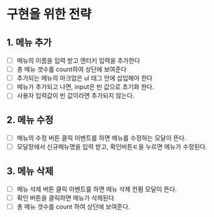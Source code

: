 # 구현을 위한 전략

## 1. 메뉴 추가

- [ ] 메뉴의 이름을 입력 받고 엔터키 입력을 추가한다
- [ ] 총 메뉴 갯수를 count하여 상단에 보여준다
- [ ] 추가되는 메뉴의 마크업은 ul 태그 안에 삽입해야 한다
- [ ] 메뉴가 추가되고 나면, input은 빈 값으로 초기화 한다.
- [ ] 사용자 입력값이 빈 값이라면 추가되지 않는다.

## 2. 메뉴 수정

- [ ] 메뉴의 수정 버튼 클릭 이벤트를 하면 메뉴를 수정하는 모달이 뜬다.
- [ ] 모달창에서 신규메뉴명을 입력 받고, 확인버튼ㅌ을 누르면 메뉴가 수정된다.

## 3. 메뉴 삭제

- [ ] 메뉴 삭제 버튼 클릭 이벤트를 하면 메뉴 삭제 컨펌 모달이 뜬다.
- [ ] 확인 버튼을 클릭하면 메뉴가 삭제된다
- [ ] 총 메뉴 갯수를 count 하여 상단에 보여준다.
